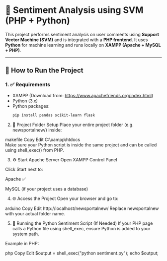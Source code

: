 # 🧠 Sentiment Analysis using SVM (PHP + Python)

This project performs sentiment analysis on user comments using **Support Vector Machine (SVM)** and is integrated with a **PHP frontend**. It uses **Python** for machine learning and runs locally on **XAMPP (Apache + MySQL + PHP)**.

---

## 🚀 How to Run the Project

### 1. ✅ Requirements

- XAMPP (Download from: https://www.apachefriends.org/index.html)
- Python (3.x)
- Python packages:
  ```bash
  pip install pandas scikit-learn flask
2. 📁 Project Folder Setup
Place your entire project folder (e.g. newsportalnew/) inside:

makefile
Copy
Edit
C:\xampp\htdocs\
Make sure your Python script is inside the same project and can be called using shell_exec() from PHP.

3. ⚙️ Start Apache Server
Open XAMPP Control Panel

Click Start next to:

Apache ✅

MySQL (if your project uses a database)

4. 🌐 Access the Project
Open your browser and go to:

arduino
Copy
Edit
http://localhost/newsportalnew/
Replace newsportalnew with your actual folder name.

5. 🐍 Running the Python Sentiment Script (If Needed)
If your PHP page calls a Python file using shell_exec, ensure Python is added to your system path.

Example in PHP:

php
Copy
Edit
$output = shell_exec("python sentiment.py");
echo $output;
